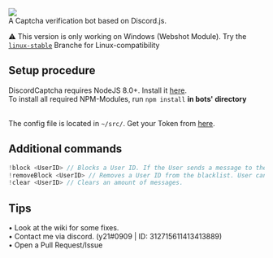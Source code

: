 <img src="https://image.ibb.co/gEN0oR/discord_banner.png"><br/>
A Captcha verification bot based on Discord.js.

⚠️ This version is only working on Windows (Webshot Module). Try the <a href="https://github.com/y21/discordcaptcha/tree/linux-stable">`linux-stable`</a> Branche for Linux-compatibility

## Setup procedure
DiscordCaptcha requires NodeJS 8.0+. Install it <a href="https://nodejs.org/en/download/package-manager/">here</a>.<br />
To install all required NPM-Modules, run `npm install` <b>in bots' directory</b><br/><br/>

The config file is located in `~/src/`. Get your Token from <a href="https://discordapp.com/developers/applications/me">here</a>.

## Additional commands

```js
!block <UserID> // Blocks a User ID. If the User sends a message to the guild, he'll get kicked.
!removeBlock <UserID> // Removes a User ID from the blacklist. User can write again without getting kicked.
!clear <UserID> // Clears an amount of messages.
```

## Tips

• Look at the wiki for some fixes.<br/>
• Contact me via discord. (y21#0909 | ID: 312715611413413889)<br/>
• Open a Pull Request/Issue
